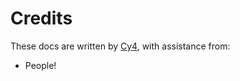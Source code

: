 # Credits

These docs are written by [Cy4](https://github.com/Cy4Shot), with assistance from:

- People!